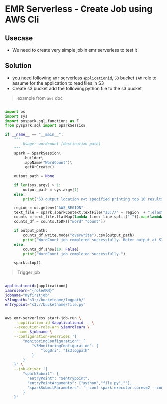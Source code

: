 # EMR Serverless - Create Job using AWS Cli

## Usecase

- We need to create very simple job in emr serverless to test it

## Solution

- you need following `emr` serverless `applicationid`, `S3` bucket `IAM` role to assume for the application to read files in S3
- Create s3 bucket add the following python file to the s3 bucket

> example from `aws` doc

```python

import os
import sys
import pyspark.sql.functions as F
from pyspark.sql import SparkSession

if __name__ == "__main__":
    """
        Usage: wordcount [destination path]
    """
    spark = SparkSession\
        .builder\
        .appName("WordCount")\
        .getOrCreate()

    output_path = None

    if len(sys.argv) > 1:
        output_path = sys.argv[1]
    else:
        print("S3 output location not specified printing top 10 results to output stream")

    region = os.getenv("AWS_REGION")
    text_file = spark.sparkContext.textFile("s3://" + region  + ".elasticmapreduce/emr-containers/samples/wordcount/input")
    counts = text_file.flatMap(lambda line: line.split(" ")).map(lambda word: (word, 1)).reduceByKey(lambda a, b: a + b).sortBy(lambda x: x[1], False)
    counts_df = counts.toDF(["word","count"])

    if output_path:
        counts_df.write.mode("overwrite").csv(output_path)
        print("WordCount job completed successfully. Refer output at S3 path: " + output_path)
    else:
        counts_df.show(10, False)
        print("WordCount job completed successfully.")

    spark.stop()

```

> Trigger job

```bash

applicationid={applicationd}
iamrolearn="{roleARN}"
jobname="myfirstjob"
s3logpath="s3://bucketname/logpath/"
entrypoint="s3://bucketname/file.py"


aws emr-serverless start-job-run \
    --application-id $applicationid    \
    --execution-role-arn $iamrolearn \
    --name $jobname \
    --configuration-overrides '{
        "monitoringConfiguration": {
            "s3MonitoringConfiguration": {
                "logUri": "$s3logpath"
            }
        }
    }' \
    --job-driver '{
        "sparkSubmit": {
          "entryPoint": "$entrypoint",
          "entryPointArguments": ["python","file.py",""],
          "sparkSubmitParameters": "--conf spark.executor.cores=2 --conf spark.executor.memory=10g --conf spark.driver.memory=10g --conf spark.executor.instances=5"
        }
    }'

```
